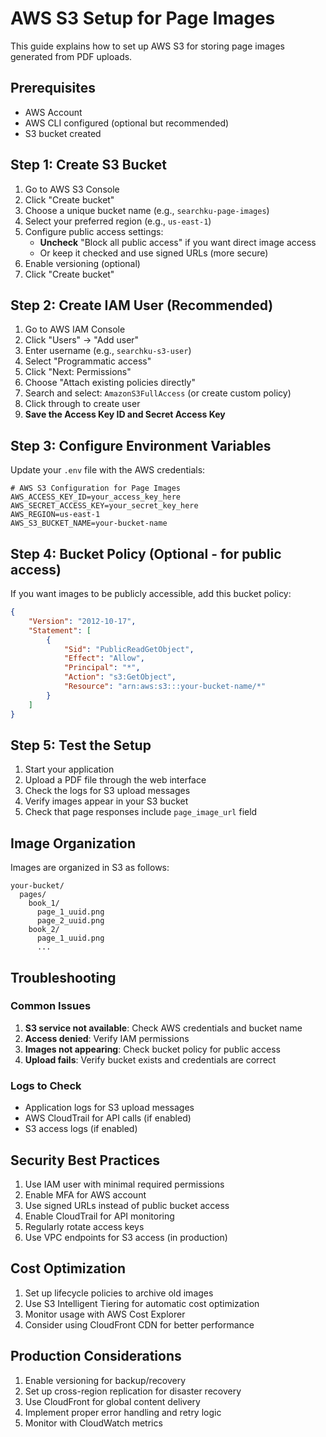 # AWS S3 Setup for Page Images

This guide explains how to set up AWS S3 for storing page images generated from PDF uploads.

## Prerequisites

- AWS Account
- AWS CLI configured (optional but recommended)
- S3 bucket created

## Step 1: Create S3 Bucket

1. Go to AWS S3 Console
2. Click "Create bucket"
3. Choose a unique bucket name (e.g., `searchku-page-images`)
4. Select your preferred region (e.g., `us-east-1`)
5. Configure public access settings:
   - **Uncheck** "Block all public access" if you want direct image access
   - Or keep it checked and use signed URLs (more secure)
6. Enable versioning (optional)
7. Click "Create bucket"

## Step 2: Create IAM User (Recommended)

1. Go to AWS IAM Console
2. Click "Users" → "Add user"
3. Enter username (e.g., `searchku-s3-user`)
4. Select "Programmatic access"
5. Click "Next: Permissions"
6. Choose "Attach existing policies directly"
7. Search and select: `AmazonS3FullAccess` (or create custom policy)
8. Click through to create user
9. **Save the Access Key ID and Secret Access Key**

## Step 3: Configure Environment Variables

Update your `.env` file with the AWS credentials:

```env
# AWS S3 Configuration for Page Images
AWS_ACCESS_KEY_ID=your_access_key_here
AWS_SECRET_ACCESS_KEY=your_secret_key_here
AWS_REGION=us-east-1
AWS_S3_BUCKET_NAME=your-bucket-name
```

## Step 4: Bucket Policy (Optional - for public access)

If you want images to be publicly accessible, add this bucket policy:

```json
{
    "Version": "2012-10-17",
    "Statement": [
        {
            "Sid": "PublicReadGetObject",
            "Effect": "Allow",
            "Principal": "*",
            "Action": "s3:GetObject",
            "Resource": "arn:aws:s3:::your-bucket-name/*"
        }
    ]
}
```

## Step 5: Test the Setup

1. Start your application
2. Upload a PDF file through the web interface
3. Check the logs for S3 upload messages
4. Verify images appear in your S3 bucket
5. Check that page responses include `page_image_url` field

## Image Organization

Images are organized in S3 as follows:
```
your-bucket/
  pages/
    book_1/
      page_1_uuid.png
      page_2_uuid.png
    book_2/
      page_1_uuid.png
      ...
```

## Troubleshooting

### Common Issues

1. **S3 service not available**: Check AWS credentials and bucket name
2. **Access denied**: Verify IAM permissions
3. **Images not appearing**: Check bucket policy for public access
4. **Upload fails**: Verify bucket exists and credentials are correct

### Logs to Check

- Application logs for S3 upload messages
- AWS CloudTrail for API calls (if enabled)
- S3 access logs (if enabled)

## Security Best Practices

1. Use IAM user with minimal required permissions
2. Enable MFA for AWS account
3. Use signed URLs instead of public bucket access
4. Enable CloudTrail for API monitoring
5. Regularly rotate access keys
6. Use VPC endpoints for S3 access (in production)

## Cost Optimization

1. Set up lifecycle policies to archive old images
2. Use S3 Intelligent Tiering for automatic cost optimization
3. Monitor usage with AWS Cost Explorer
4. Consider using CloudFront CDN for better performance

## Production Considerations

1. Enable versioning for backup/recovery
2. Set up cross-region replication for disaster recovery
3. Use CloudFront for global content delivery
4. Implement proper error handling and retry logic
5. Monitor with CloudWatch metrics